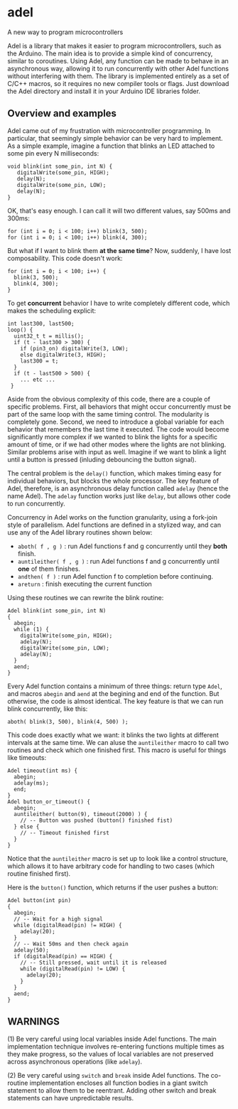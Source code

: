 # adel
A new way to program microcontrollers

Adel is a library that makes it easier to program microcontrollers, such as the Arduino. The main idea is to provide a simple kind of concurrency, similar to coroutines. Using Adel, any function can be made to behave in an asynchronous way, allowing it to run concurrently with other Adel functions without interfering with them. The library is implemented entirely as a set of C/C++ macros, so it requires no new compiler tools or flags. Just download the Adel directory and install it in your Arduino IDE libraries folder.

## Overview and examples

Adel came out of my frustration with microcontroller programming. In particular, that seemingly simple behavior can be very hard to implement. As a simple example, imagine a function that blinks an LED attached to some pin every N milliseconds:

    void blink(int some_pin, int N) {
       digitalWrite(some_pin, HIGH);
       delay(N);
       digitalWrite(some_pin, LOW);
       delay(N);
    }

OK, that's easy enough. I can call it will two different values, say 500ms and 300ms:

    for (int i = 0; i < 100; i++) blink(3, 500);
    for (int i = 0; i < 100; i++) blink(4, 300);

But what if I want to blink them **at the same time**? Now, suddenly, I have lost composability. This code doesn't work:

    for (int i = 0; i < 100; i++) {
      blink(3, 500);
      blink(4, 300);
    }

To get **concurrent** behavior I have to write completely different code, which makes the scheduling explicit:

    int last300, last500;
    loop() {
      uint32_t t = millis();
      if (t - last300 > 300) {
        if (pin3_on) digitalWrite(3, LOW);
        else digitalWrite(3, HIGH);
        last300 = t;
      }
      if (t - last500 > 500) {
        ... etc ...
     }

Aside from the obvious complexity of this code, there are a couple of specific problems. First, all behaviors that might occur concurrently must be part of the same loop with the same timing control. The modularity is completely gone. Second, we need to introduce a global variable for each behavior that remembers the last time it executed. The code would become significantly more complex if we wanted to blink the lights for a specific amount of time, or if we had other modes where the lights are not blinking. Similar problems arise with input as well. Imagine if we want to blink a light until a button is pressed (inluding debouncing the button signal). 

The central problem is the `delay()` function, which makes timing easy for individual behaviors, but blocks the whole processor. The key feature of Adel, therefore, is an asynchronous delay function called `adelay` (hence the name Adel). The `adelay` function works just like `delay`, but allows other code to run concurrently. 

Concurrency in Adel works on the function granularity, using a fork-join style of parallelism. Adel functions are defined in a stylized way, and can use any of the Adel library routines shown below:

* `aboth( f , g )` : run Adel functions f and g concurrently until they **both** finish.
* `auntileither( f , g )` : run Adel functions f and g concurrently until **one** of them finishes.
* `andthen( f )` : run Adel function f to completion before continuing.
* `areturn` : finish executing the current function

Using these routines we can rewrite the blink routine:

    Adel blink(int some_pin, int N) 
    {
      abegin;
      while (1) {
        digitalWrite(some_pin, HIGH);
        adelay(N);
        digitalWrite(some_pin, LOW);
        adelay(N);
      }
      aend;
    }

Every Adel function contains a minimum of three things: return type `Adel`, and macros `abegin` and `aend` at the begining and end of the function. But otherwise, the code is almost identical. The key feature is that we can run blink concurrently, like this:

    aboth( blink(3, 500), blink(4, 500) );

This code does exactly what we want: it blinks the two lights at different intervals at the same time. We can aluse the `auntileither` macro to call two routines and check which one finished first. This macro is useful for things like timeouts:

    Adel timeout(int ms) {
      abegin;
      adelay(ms);
      end;
    }
    Adel button_or_timeout() {
      abegin;
      auntileither( button(9), timeout(2000) ) {
        // -- Button was pushed (button() finished fist)
      } else {
        // -- Timeout finished first
      }
    }

Notice that the `auntileither` macro is set up to look like a control structure, which allows it to have arbitrary code for handling to two cases (which routine finished first).

Here is the `button()` function, which returns if the user pushes a button:

    Adel button(int pin)
    {
      abegin;
      // -- Wait for a high signal
      while (digitalRead(pin) != HIGH) {
        adelay(20);
      }
      // -- Wait 50ms and then check again
      adelay(50);
      if (digitalRead(pin) == HIGH) {
        // -- Still pressed, wait until it is released
        while (digitalRead(pin) != LOW) {
          adelay(20);
        }
      }
      aend;
    }

## WARNINGS

(1) Be very careful using local variables inside Adel functions. The main implementation technique involves re-entering functions multiple times as they make progress, so the values of local variables are not preserved across asynchronous operations (like `adelay`).

(2) Be very careful using `switch` and `break` inside Adel functions. The co-routine implementation encloses all function bodies in a giant switch statement to allow them to be reentrant. Adding other switch and break statements can have unpredictable results.
